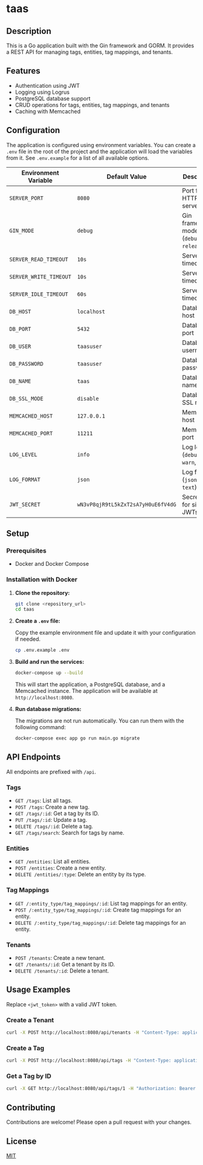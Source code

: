 # taas

## Description

This is a Go application built with the Gin framework and GORM. It provides a REST API for managing tags, entities, tag mappings, and tenants.

## Features

*   Authentication using JWT
*   Logging using Logrus
*   PostgreSQL database support
*   CRUD operations for tags, entities, tag mappings, and tenants
*   Caching with Memcached

## Configuration

The application is configured using environment variables. You can create a `.env` file in the root of the project and the application will load the variables from it. See `.env.example` for a list of all available options.

| Environment Variable     | Default Value                      | Description                                   |
| ------------------------ | ---------------------------------- | --------------------------------------------- |
| `SERVER_PORT`            | `8080`                             | Port for the HTTP server                      |
| `GIN_MODE`               | `debug`                            | Gin framework mode (`debug` or `release`)     |
| `SERVER_READ_TIMEOUT`    | `10s`                              | Server read timeout                           |
| `SERVER_WRITE_TIMEOUT`   | `10s`                              | Server write timeout                          |
| `SERVER_IDLE_TIMEOUT`    | `60s`                              | Server idle timeout                           |
| `DB_HOST`                | `localhost`                        | Database host                                 |
| `DB_PORT`                | `5432`                             | Database port                                 |
| `DB_USER`                | `taasuser`                         | Database username                             |
| `DB_PASSWORD`            | `taasuser`                         | Database password                             |
| `DB_NAME`                | `taas`                             | Database name                                 |
| `DB_SSL_MODE`            | `disable`                          | Database SSL mode                             |
| `MEMCACHED_HOST`         | `127.0.0.1`                        | Memcached host                                |
| `MEMCACHED_PORT`         | `11211`                            | Memcached port                                |
| `LOG_LEVEL`              | `info`                             | Log level (`debug`, `info`, `warn`, `error`)  |
| `LOG_FORMAT`             | `json`                             | Log format (`json` or `text`)                 |
| `JWT_SECRET`             | `wN3vP8qjR9tL5kZxT2sA7yH0uE6fV4dG` | Secret key for signing JWTs                   |

## Setup

### Prerequisites

*   Docker and Docker Compose

### Installation with Docker

1.  **Clone the repository:**

    ```bash
    git clone <repository_url>
    cd taas
    ```

2.  **Create a `.env` file:**

    Copy the example environment file and update it with your configuration if needed.

    ```bash
    cp .env.example .env
    ```

3.  **Build and run the services:**

    ```bash
    docker-compose up --build
    ```

    This will start the application, a PostgreSQL database, and a Memcached instance. The application will be available at `http://localhost:8080`.

4.  **Run database migrations:**

    The migrations are not run automatically. You can run them with the following command:

    ```bash
    docker-compose exec app go run main.go migrate
    ```

## API Endpoints

All endpoints are prefixed with `/api`.

### Tags

*   `GET /tags`: List all tags.
*   `POST /tags`: Create a new tag.
*   `GET /tags/:id`: Get a tag by its ID.
*   `PUT /tags/:id`: Update a tag.
*   `DELETE /tags/:id`: Delete a tag.
*   `GET /tags/search`: Search for tags by name.

### Entities

*   `GET /entities`: List all entities.
*   `POST /entities`: Create a new entity.
*   `DELETE /entities/:type`: Delete an entity by its type.

### Tag Mappings

*   `GET /:entity_type/tag_mappings/:id`: List tag mappings for an entity.
*   `POST /:entity_type/tag_mappings/:id`: Create tag mappings for an entity.
*   `DELETE /:entity_type/tag_mappings/:id`: Delete tag mappings for an entity.

### Tenants

*   `POST /tenants`: Create a new tenant.
*   `GET /tenants/:id`: Get a tenant by its ID.
*   `DELETE /tenants/:id`: Delete a tenant.

## Usage Examples

Replace `<jwt_token>` with a valid JWT token.

### Create a Tenant

```bash
curl -X POST http://localhost:8080/api/tenants -H "Content-Type: application/json" -d '{"name": "My Tenant", "api_key": "my-secret-key"}'
```

### Create a Tag

```bash
curl -X POST http://localhost:8080/api/tags -H "Content-Type: application/json" -H "Authorization: Bearer <jwt_token>" -d '{"name": "example-tag"}'
```

### Get a Tag by ID

```bash
curl -X GET http://localhost:8080/api/tags/1 -H "Authorization: Bearer <jwt_token>"
```

## Contributing

Contributions are welcome! Please open a pull request with your changes.

## License

[MIT](LICENSE)
